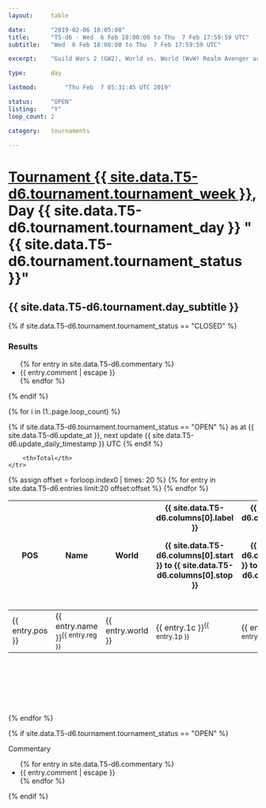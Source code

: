 ```yaml
---
layout: 	table

date: 		"2019-02-06 18:05:00"
title: 		"T5-d6 - Wed  6 Feb 18:00:00 to Thu  7 Feb 17:59:59 UTC"
subtitle: 	"Wed  6 Feb 18:00:00 to Thu  7 Feb 17:59:59 UTC"

excerpt:    "Guild Wars 2 (GW2), World vs. World (WvW) Realm Avenger achivement Tournament. \"Every Kill Counts\""

type:       day

lastmod: 		"Thu Feb  7 05:31:45 UTC 2019"

status:     "OPEN"
listing:    "Y"
loop_count: 2

category: 	tournaments

---
```

<div class="table_header">
    <h1><a href="{{ site.data.T5-d6.tournament.week_url }}">Tournament {{ site.data.T5-d6.tournament.tournament_week }}</a>, Day {{ site.data.T5-d6.tournament.tournament_day }} "{{ site.data.T5-d6.tournament.tournament_status }}"</h1>
    <h2>{{ site.data.T5-d6.tournament.day_subtitle }}</h2> 
</div>

{% if site.data.T5-d6.tournament.tournament_status == "CLOSED" %} 
<div class="commentary">
  <h3>Results</h3>
  <ul>
    {% for entry in site.data.T5-d6.commentary %}
    <li class="commentary_list">{{ entry.comment | escape }}</li>
    {% endfor %}
  </ul>
</div>
{% endif %}


{% for i in (1..page.loop_count) %}

{% if site.data.T5-d6.tournament.tournament_status == "OPEN" %} 
<span class="table_nextupdate">as at {{ site.data.T5-d6.update_at }}, next update {{ site.data.T5-d6.update_daily_timestamp }} UTC</span> 
{% endif %}

<table class="day_table">
  <colgroup>
    <col style="width:18px">
    <col style="width:55px">
    <col style="width:55px">
    <col style="width:12px">
    <col style="width:12px">
    <col style="width:12px">
    <col style="width:12px">
    <col style="width:12px">
    <col style="width:12px">
    <col style="width:12px">
    <col style="width:12px">
    <col style="width:12px">
    <col style="width:12px">
    <col style="width:12px">
    <col style="width:12px">
    <col style="width:12px">
    <col style="width:12px">
    <col style="width:12px">
    <col style="width:12px">
    <col style="width:12px">
    <col style="width:12px">
    <col style="width:12px">
    <col style="width:12px">
    <col style="width:12px">
    <col style="width:12px">
    <col style="width:12px">
    <col style="width:12px">
    <col style="width:18px">
  </colgroup>  
  <thead>
    <tr>
        <th>POS</th>
        <th class="AlignLeft">Name</th>
        <th class="AlignLeft">World</th>

<th><div class="label">{{ site.data.T5-d6.columns[0].label }}<p class="onhover">{{ site.data.T5-d6.columns[0].start }} to {{ site.data.T5-d6.columns[0].stop }}</p></div>​</th>
<th><div class="label">{{ site.data.T5-d6.columns[1].label }}<p class="onhover">{{ site.data.T5-d6.columns[1].start }} to {{ site.data.T5-d6.columns[1].stop }}</p></div>​</th>
<th><div class="label">{{ site.data.T5-d6.columns[2].label }}<p class="onhover">{{ site.data.T5-d6.columns[2].start }} to {{ site.data.T5-d6.columns[2].stop }}</p></div>​</th>
<th><div class="label">{{ site.data.T5-d6.columns[3].label }}<p class="onhover">{{ site.data.T5-d6.columns[3].start }} to {{ site.data.T5-d6.columns[3].stop }}</p></div>​</th>
<th><div class="label">{{ site.data.T5-d6.columns[4].label }}<p class="onhover">{{ site.data.T5-d6.columns[4].start }} to {{ site.data.T5-d6.columns[4].stop }}</p></div>​</th>
<th><div class="label">{{ site.data.T5-d6.columns[5].label }}<p class="onhover">{{ site.data.T5-d6.columns[5].start }} to {{ site.data.T5-d6.columns[5].stop }}</p></div>​</th>
<th><div class="label">{{ site.data.T5-d6.columns[6].label }}<p class="onhover">{{ site.data.T5-d6.columns[6].start }} to {{ site.data.T5-d6.columns[6].stop }}</p></div>​</th>
<th><div class="label">{{ site.data.T5-d6.columns[7].label }}<p class="onhover">{{ site.data.T5-d6.columns[7].start }} to {{ site.data.T5-d6.columns[7].stop }}</p></div>​</th>
<th><div class="label">{{ site.data.T5-d6.columns[8].label }}<p class="onhover">{{ site.data.T5-d6.columns[8].start }} to {{ site.data.T5-d6.columns[8].stop }}</p></div>​</th>
<th><div class="label">{{ site.data.T5-d6.columns[9].label }}<p class="onhover">{{ site.data.T5-d6.columns[9].start }} to {{ site.data.T5-d6.columns[9].stop }}</p></div>​</th>
<th><div class="label">{{ site.data.T5-d6.columns[10].label }}<p class="onhover">{{ site.data.T5-d6.columns[10].start }} to {{ site.data.T5-d6.columns[10].stop }}</p></div>​</th>

<th><div class="label">{{ site.data.T5-d6.columns[11].label }}<p class="onhover">{{ site.data.T5-d6.columns[11].start }} to {{ site.data.T5-d6.columns[11].stop }}</p></div>​</th>
<th><div class="label">{{ site.data.T5-d6.columns[12].label }}<p class="onhover">{{ site.data.T5-d6.columns[12].start }} to {{ site.data.T5-d6.columns[12].stop }}</p></div>​</th>
<th><div class="label">{{ site.data.T5-d6.columns[13].label }}<p class="onhover">{{ site.data.T5-d6.columns[13].start }} to {{ site.data.T5-d6.columns[13].stop }}</p></div>​</th>
<th><div class="label">{{ site.data.T5-d6.columns[14].label }}<p class="onhover">{{ site.data.T5-d6.columns[14].start }} to {{ site.data.T5-d6.columns[14].stop }}</p></div>​</th>
<th><div class="label">{{ site.data.T5-d6.columns[15].label }}<p class="onhover">{{ site.data.T5-d6.columns[15].start }} to {{ site.data.T5-d6.columns[15].stop }}</p></div>​</th>
<th><div class="label">{{ site.data.T5-d6.columns[16].label }}<p class="onhover">{{ site.data.T5-d6.columns[16].start }} to {{ site.data.T5-d6.columns[16].stop }}</p></div>​</th>
<th><div class="label">{{ site.data.T5-d6.columns[17].label }}<p class="onhover">{{ site.data.T5-d6.columns[17].start }} to {{ site.data.T5-d6.columns[17].stop }}</p></div>​</th>
<th><div class="label">{{ site.data.T5-d6.columns[18].label }}<p class="onhover">{{ site.data.T5-d6.columns[18].start }} to {{ site.data.T5-d6.columns[18].stop }}</p></div>​</th>
<th><div class="label">{{ site.data.T5-d6.columns[19].label }}<p class="onhover">{{ site.data.T5-d6.columns[19].start }} to {{ site.data.T5-d6.columns[19].stop }}</p></div>​</th>
<th><div class="label">{{ site.data.T5-d6.columns[20].label }}<p class="onhover">{{ site.data.T5-d6.columns[20].start }} to {{ site.data.T5-d6.columns[20].stop }}</p></div>​</th>

<th><div class="label">{{ site.data.T5-d6.columns[21].label }}<p class="onhover">{{ site.data.T5-d6.columns[21].start }} to {{ site.data.T5-d6.columns[21].stop }}</p></div>​</th>
<th><div class="label">{{ site.data.T5-d6.columns[22].label }}<p class="onhover">{{ site.data.T5-d6.columns[22].start }} to {{ site.data.T5-d6.columns[22].stop }}</p></div>​</th>
<th><div class="label">{{ site.data.T5-d6.columns[23].label }}<p class="onhover">{{ site.data.T5-d6.columns[23].start }} to {{ site.data.T5-d6.columns[23].stop }}</p></div>​</th>

        <th>Total</th>
    </tr>
  </thead>
  {% assign offset = forloop.index0 | times: 20 %}
<tbody>
{% for entry in site.data.T5-d6.entries limit:20 offset:offset %}
  <tr>
    <td class="pl{{ entry.pos }}">{{ entry.pos }}</td>
    <td class="AlignLeft">{{ entry.name }}<sup>{{ entry.reg }}</sup></td>
    <td class="AlignLeft">{{ entry.world }}</td>
    <td class="pl{{ entry.1p }}">{{ entry.1c }}<sup>{{ entry.1p }}</sup></td>
    <td class="pl{{ entry.2p }}">{{ entry.2c }}<sup>{{ entry.2p }}</sup></td>
    <td class="pl{{ entry.3p }}">{{ entry.3c }}<sup>{{ entry.3p }}</sup></td>
    <td class="pl{{ entry.4p }}">{{ entry.4c }}<sup>{{ entry.4p }}</sup></td>
    <td class="pl{{ entry.5p }}">{{ entry.5c }}<sup>{{ entry.5p }}</sup></td>
    <td class="pl{{ entry.6p }}">{{ entry.6c }}<sup>{{ entry.6p }}</sup></td>
    <td class="pl{{ entry.7p }}">{{ entry.7c }}<sup>{{ entry.7p }}</sup></td>
    <td class="pl{{ entry.8p }}">{{ entry.8c }}<sup>{{ entry.8p }}</sup></td>
    <td class="pl{{ entry.9p }}">{{ entry.9c }}<sup>{{ entry.9p }}</sup></td>
    <td class="pl{{ entry.10p }}">{{ entry.10c }}<sup>{{ entry.10p }}</sup></td>
    <td class="pl{{ entry.11p }}">{{ entry.11c }}<sup>{{ entry.11p }}</sup></td>
    <td class="pl{{ entry.12p }}">{{ entry.12c }}<sup>{{ entry.12p }}</sup></td>
    <td class="pl{{ entry.13p }}">{{ entry.13c }}<sup>{{ entry.13p }}</sup></td>
    <td class="pl{{ entry.14p }}">{{ entry.14c }}<sup>{{ entry.14p }}</sup></td>
    <td class="pl{{ entry.15p }}">{{ entry.15c }}<sup>{{ entry.15p }}</sup></td>
    <td class="pl{{ entry.16p }}">{{ entry.16c }}<sup>{{ entry.16p }}</sup></td>
    <td class="pl{{ entry.17p }}">{{ entry.17c }}<sup>{{ entry.17p }}</sup></td>
    <td class="pl{{ entry.18p }}">{{ entry.18c }}<sup>{{ entry.18p }}</sup></td>
    <td class="pl{{ entry.19p }}">{{ entry.19c }}<sup>{{ entry.19p }}</sup></td>
    <td class="pl{{ entry.20p }}">{{ entry.20c }}<sup>{{ entry.20p }}</sup></td>
    <td class="pl{{ entry.21p }}">{{ entry.21c }}<sup>{{ entry.21p }}</sup></td>
    <td class="pl{{ entry.22p }}">{{ entry.22c }}<sup>{{ entry.22p }}</sup></td>
    <td class="pl{{ entry.23p }}">{{ entry.23c }}<sup>{{ entry.23p }}</sup></td>
    <td class="pl{{ entry.24p }}">{{ entry.24c }}<sup>{{ entry.24p }}</sup></td>
    <td>{{ entry.total }}</td>
  </tr>
{% endfor %}  
</tbody>
</table>
<div class="leaderboard">
  <script async src="//pagead2.googlesyndication.com/pagead/js/adsbygoogle.js"></script>
  <!-- 728x90 -->
  <ins class="adsbygoogle"
       style="display:inline-block;width:728px;height:90px"
       data-ad-client="ca-pub-3274917281288240"
       data-ad-slot="3870538733"></ins>
  <script>
  (adsbygoogle = window.adsbygoogle || []).push({});
  </script>    
</div>
<br />
{% endfor %}

{% if site.data.T5-d6.tournament.tournament_status == "OPEN" %} 
<div class="commentary">
  <span class="commentary_title">Commentary</span>
  <ul>
    {% for entry in site.data.T5-d6.commentary %}
    <li class="commentary_list">{{ entry.comment | escape }}</li>
    {% endfor %}
  </ul>
</div>
{% endif %}


